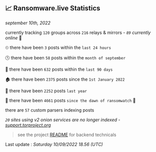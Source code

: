 
## 📈 Ransomware.live Statistics
_september 10th, 2022_

currently tracking `120` groups across `216` relays & mirrors - _`89` currently online_ 📡

⏲ there have been `3` posts within the `last 24 hours`

🕓 there have been `58` posts within the `month of september`

📅 there have been `632` posts within the `last 90 days`

🏚 there have been `2375` posts since the `1st January 2022`

🚀 there have been `2252` posts `last year`

🦕 there have been `4661` posts `since the dawn of ransomwatch` 🐣

there are `57` custom parsers indexing posts

_`20` sites using v2 onion services are no longer indexed - [support.torproject.org](https://support.torproject.org/onionservices/v2-deprecation/)_

> see the project [README](https://github.com/jmousqueton/ransomwatch#readme) for backend technicals



Last update : _Saturday 10/09/2022 18.56 (UTC)_

